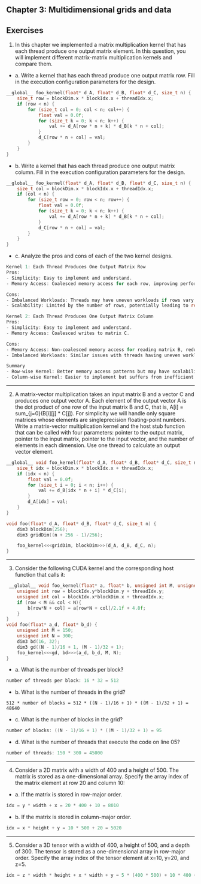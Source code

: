 ## Chapter 3: Multidimensional grids and data 

## Exercises

1. In this chapter we implemented a matrix multiplication kernel that has each thread produce one output matrix element. In this question, you will implement different matrix-matrix multiplication kernels and compare them.

- a. Write a kernel that has each thread produce one output matrix row. Fill in the execution configuration parameters for the design.

```c
__global__ foo_kernel(float* d_A, float* d_B, float* d_C, size_t n) {
    size_t row = blockDim.x * blockIdx.x + threadIdx.x;
    if (row < n) {
        for (size_t col = 0; col < n; col++) {
            float val = 0.0f;
            for (size_t k = 0; k < n; k++) {
                val += d_A[row * n + k] * d_B[k * n + col];
            }
            d_C[row * n + col] = val;
        }
    }
}
```

- b. Write a kernel that has each thread produce one output matrix column. Fill in the execution configuration parameters for the design.

```c
__global__ foo_kernel(float* d_A, float* d_B, float* d_C, size_t n) {
    size_t col = blockDim.x * blockIdx.x + threadIdx.x;
    if (col < n) {
        for (size_t row = 0; row < n; row++) {
            float val = 0.0f;
            for (size_t k = 0; k < n; k++) {
                val += d_A[row * n + k] * d_B[k * n + col];
            }
            d_C[row * n + col] = val;
        }
    }
}
```

- c. Analyze the pros and cons of each of the two kernel designs.

```c
Kernel 1: Each Thread Produces One Output Matrix Row
Pros:
- Simplicity: Easy to implement and understand.
- Memory Access: Coalesced memory access for each row, improving performance.

Cons:
- Imbalanced Workloads: Threads may have uneven workloads if rows vary in computation.
- Scalability: Limited by the number of rows, potentially leading to register pressure.

Kernel 2: Each Thread Produces One Output Matrix Column
Pros:
- Simplicity: Easy to implement and understand.
- Memory Access: Coalesced writes to matrix C.

Cons:
- Memory Access: Non-coalesced memory access for reading matrix B, reducing performance.
- Imbalanced Workloads: Similar issues with threads having uneven workloads.

Summary
- Row-wise Kernel: Better memory access patterns but may have scalability issues.
- Column-wise Kernel: Easier to implement but suffers from inefficient memory access.
```

___
2. A matrix-vector multiplication takes an input matrix B and a vector C and produces one output vector A. Each element of the output vector A is the dot product of one row of the input matrix B and C, that is, A[i] = sum_{j=0}(B[i][j] * C[j]). For simplicity we will handle only square matrices whose elements are singleprecision floating-point numbers. Write a matrix-vector multiplication kernel and the host stub function that can be called with four parameters: pointer to the output matrix, pointer to the input matrix, pointer to the input vector, and the number of elements in each dimension. Use one thread to calculate an output vector element.

```c
__global__ void foo_kernel(float* d_A, float* d_B, float* d_C, size_t n) {
    size_t idx = blockDim.x * blockIdx.x + threadIdx.x;
    if (idx < n) {
        float val = 0.0f;
        for (size_t i = 0; i < n; i++) {
            val += d_B[idx * n + i] * d_C[i];
        }
        d_A[idx] = val;
    }
}

void foo(float* d_A, float* d_B, float* d_C, size_t n) {
    dim3 blockDim(256);
    dim3 gridDim((n + 256 - 1)/256);

    foo_kernel<<<gridDim, blockDim>>>(d_A, d_B, d_C, n);
}
```


___
3. Consider the following CUDA kernel and the corresponding host function that calls it:

```c
 __global__ void foo_kernel(float* a, float* b, unsigned int M, unsigned int N) {
    unsigned int row = blockIdx.y*blockDim.y + threadIdx.y;
    unsigned int col = blockIdx.x*blockDim.x + threadIdx.x;
    if (row < M && col < N){
        b[row*N + col] = a[row*N + col]/2.1f + 4.8f;
    }
}
void foo(float* a_d, float* b_d) {
    unsigned int M = 150;
    unsigned int N = 300;
    dim3 bd(16, 32);
    dim3 gd((N - 1)/16 + 1, (M - 1)/32 + 1);
    foo_kernel<<<gd, bd>>>(a_d, b_d, M, N);
}
```
- a. What is the number of threads per block?
```c
number of threads per block: 16 * 32 = 512
```
- b. What is the number of threads in the grid?
```
512 * number of blocks = 512 * ((N - 1)/16 + 1) * ((M - 1)/32 + 1) = 48640
```
- c. What is the number of blocks in the grid?
```c
number of blocks: ((N - 1)/16 + 1) * ((M - 1)/32 + 1) = 95
```
- d. What is the number of threads that execute the code on line 05?
```c
number of threads: 150 * 300 = 45000
```

___
4. Consider a 2D matrix with a width of 400 and a height of 500. The matrix is stored as a one-dimensional array. Specify the array index of the matrix element at row 20 and column 10:
- a. If the matrix is stored in row-major order.
```c
idx = y * width + x = 20 * 400 + 10 = 8010
```
- b. If the matrix is stored in column-major order.
```c
idx = x * height + y = 10 * 500 + 20 = 5020
```

___
5. Consider a 3D tensor with a width of 400, a height of 500, and a depth of 300. The tensor is stored as a one-dimensional array in row-major order. Specify the array index of the tensor element at x=10, y=20, and z=5.

```c
idx = z * width * height + x * width + y = 5 * (400 * 500) + 10 * 400 + 20 = 1004020
```
